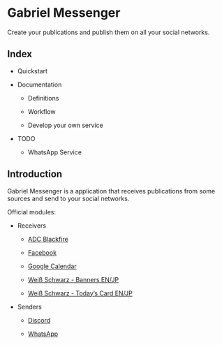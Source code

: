 # Gabriel Messenger

Create your publications and publish them on all your social networks.

## Index


* Quickstart


* Documentation


    * Definitions


    * Workflow


    * Develop your own service


* TODO


    * WhatsApp Service


## Introduction

Gabriel Messenger is a application that receives publications from some sources and send to your social networks.

Official modules:


* Receivers


    * [ADC Blackfire](https://www.blackfire.eu/)


    * [Facebook](https://www.facebook.com/)


    * [Google Calendar](https://calendar.google.com/)


    * [Weiß Schwarz - Banners EN/JP](https://en.ws-tcg.com/)


    * [Weiß Schwarz - Today’s Card EN/JP](https://en.ws-tcg.com/products/ws_today)


* Senders


    * [Discord](https://discordapp.com/)


    * [WhatsApp](web.whatsapp.com/)
